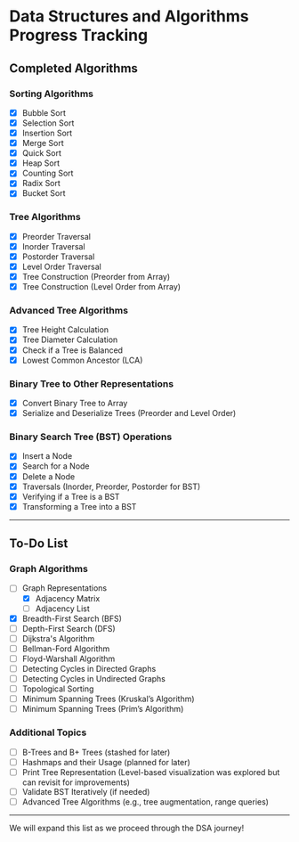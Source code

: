# Data Structures and Algorithms Progress Tracking

## **Completed Algorithms**

### **Sorting Algorithms**
- [x] Bubble Sort
- [x] Selection Sort
- [x] Insertion Sort
- [x] Merge Sort
- [x] Quick Sort
- [x] Heap Sort
- [x] Counting Sort
- [x] Radix Sort
- [x] Bucket Sort

### **Tree Algorithms**
- [x] Preorder Traversal
- [x] Inorder Traversal
- [x] Postorder Traversal
- [x] Level Order Traversal
- [x] Tree Construction (Preorder from Array)
- [x] Tree Construction (Level Order from Array)

### **Advanced Tree Algorithms**
- [x] Tree Height Calculation
- [x] Tree Diameter Calculation
- [x] Check if a Tree is Balanced
- [x] Lowest Common Ancestor (LCA)

### **Binary Tree to Other Representations**
- [x] Convert Binary Tree to Array
- [x] Serialize and Deserialize Trees (Preorder and Level Order)

### **Binary Search Tree (BST) Operations**
- [x] Insert a Node
- [x] Search for a Node
- [x] Delete a Node
- [x] Traversals (Inorder, Preorder, Postorder for BST)
- [x] Verifying if a Tree is a BST
- [x] Transforming a Tree into a BST

---

## **To-Do List**

### **Graph Algorithms**
- [ ] Graph Representations
  - [x] Adjacency Matrix
  - [ ] Adjacency List
- [x] Breadth-First Search (BFS)
- [ ] Depth-First Search (DFS)
- [ ] Dijkstra's Algorithm
- [ ] Bellman-Ford Algorithm
- [ ] Floyd-Warshall Algorithm
- [ ] Detecting Cycles in Directed Graphs
- [ ] Detecting Cycles in Undirected Graphs
- [ ] Topological Sorting
- [ ] Minimum Spanning Trees (Kruskal’s Algorithm)
- [ ] Minimum Spanning Trees (Prim’s Algorithm)

### **Additional Topics**
- [ ] B-Trees and B+ Trees (stashed for later)
- [ ] Hashmaps and their Usage (planned for later)
- [ ] Print Tree Representation (Level-based visualization was explored but can revisit for improvements)
- [ ] Validate BST Iteratively (if needed)
- [ ] Advanced Tree Algorithms (e.g., tree augmentation, range queries)

---

We will expand this list as we proceed through the DSA journey!

